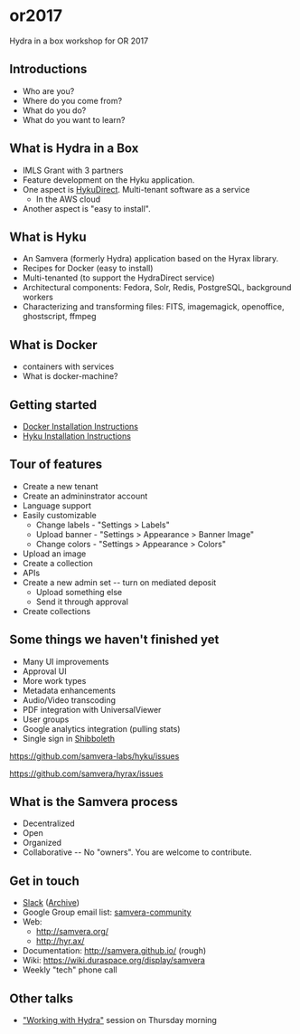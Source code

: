 # or2017
Hydra in a box workshop for OR 2017


## Introductions
* Who are you?
* Where do you come from?
* What do you do?
* What do you want to learn?

## What is Hydra in a Box
* IMLS Grant with 3 partners
* Feature development on the Hyku application.
* One aspect is [HykuDirect](https://hykudirect.com/). Multi-tenant software as a service
  * In the AWS cloud
* Another aspect is "easy to install".

## What is Hyku
* An Samvera (formerly Hydra) application based on the Hyrax library.
* Recipes for Docker (easy to install)
* Multi-tenanted (to support the HydraDirect service)
* Architectural components: Fedora, Solr, Redis, PostgreSQL, background workers
* Characterizing and transforming files: FITS, imagemagick, openoffice, ghostscript, ffmpeg

## What is Docker
* containers with services
* What is docker-machine?

## Getting started
* [Docker Installation Instructions](Install.md)
* [Hyku Installation Instructions](InstallHyku.md)

## Tour of features
* Create a new tenant
* Create an admininstrator account
* Language support
* Easily customizable
  * Change labels - "Settings > Labels"
  * Upload banner - "Settings > Appearance > Banner Image"
  * Change colors - "Settings > Appearance > Colors"
* Upload an image
* Create a collection
* APIs
* Create a new admin set -- turn on mediated deposit
  * Upload something else
  * Send it through approval
* Create collections


## Some things we haven't finished yet
* Many UI improvements
* Approval UI
* More work types
* Metadata enhancements
* Audio/Video transcoding
* PDF integration with UniversalViewer
* User groups
* Google analytics integration (pulling stats)
* Single sign in [Shibboleth](https://shibboleth.net/) 

https://github.com/samvera-labs/hyku/issues

https://github.com/samvera/hyrax/issues

## What is the Samvera process
* Decentralized
* Open
* Organized
* Collaborative -- No "owners". You are welcome to contribute.


## Get in touch
* [Slack](http://slack.projecthydra.org/) \([Archive](http://project-hydra.slackarchive.io/)\)
* Google Group email list: [samvera-community](https://groups.google.com/forum/#!forum/samvera-community)
* Web:
  * http://samvera.org/
  * http://hyr.ax/
* Documentation: http://samvera.github.io/ (rough)
* Wiki: https://wiki.duraspace.org/display/samvera
* Weekly "tech" phone call

## Other talks
* ["Working with Hydra"](https://www.conftool.net/or2017/index.php?page=browseSessions&form_session=247) session on Thursday morning

